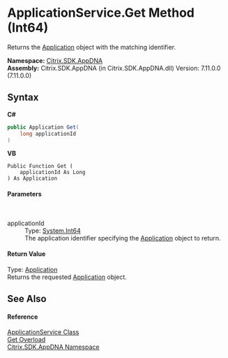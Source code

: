 # ApplicationService.Get Method (Int64)
 

Returns the <a href="1779bfff-4b29-0f26-8a09-10acdd530bbc">Application</a> object with the matching identifier.

**Namespace:**&nbsp;[Citrix.SDK.AppDNA](index.md)<br />**Assembly:**&nbsp;Citrix.SDK.AppDNA (in Citrix.SDK.AppDNA.dll) Version: 7.11.0.0 (7.11.0.0)

## Syntax

**C#**
```csharp
public Application Get(
	long applicationId
)
```

**VB**
```vbnet
Public Function Get ( 
	applicationId As Long
) As Application
```


#### Parameters
&nbsp;<dl><dt>applicationId</dt><dd>Type: <a href="http://msdn2.microsoft.com/en-us/library/6yy583ek" target="_blank">System.Int64</a><br />The application identifier specifying the <a href="1779bfff-4b29-0f26-8a09-10acdd530bbc">Application</a> object to return.</dd></dl>

#### Return Value
Type: <a href="1779bfff-4b29-0f26-8a09-10acdd530bbc">Application</a><br />Returns the requested <a href="1779bfff-4b29-0f26-8a09-10acdd530bbc">Application</a> object.

## See Also


#### Reference
<a href="4190f2b6-31d1-9744-132e-b12e165db1a3">ApplicationService Class</a><br /><a href="e568f247-9a9b-a6a9-4a1f-5e0a96e313da">Get Overload</a><br /><a href="fe2d265b-410b-8b11-1eb4-a790e0b062bf">Citrix.SDK.AppDNA Namespace</a><br />